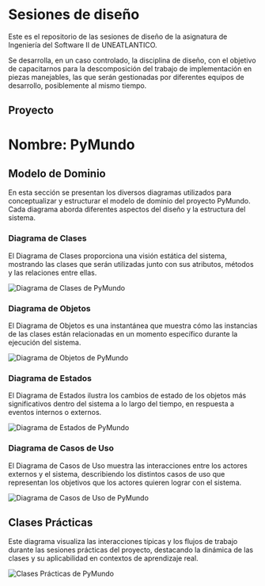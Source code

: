 # Sesiones de diseño

Este es el repositorio de las sesiones de diseño de la asignatura de Ingeniería del Software II de UNEATLANTICO.

Se desarrolla, en un caso controlado, la disciplina de diseño, con el objetivo de capacitarnos para la descomposición del trabajo de implementación en piezas manejables, las que serán gestionadas por diferentes equipos de desarrollo, posiblemente al mismo tiempo.

## Proyecto

**Nombre**: PyMundo
=======


## Modelo de Dominio

En esta sección se presentan los diversos diagramas utilizados para conceptualizar y estructurar el modelo de dominio del proyecto PyMundo. Cada diagrama aborda diferentes aspectos del diseño y la estructura del sistema.

### Diagrama de Clases

El Diagrama de Clases proporciona una visión estática del sistema, mostrando las clases que serán utilizadas junto con sus atributos, métodos y las relaciones entre ellas.

![Diagrama de Clases de PyMundo](./docs/images/PyMundoClasses.svg)

### Diagrama de Objetos

El Diagrama de Objetos es una instantánea que muestra cómo las instancias de las clases están relacionadas en un momento específico durante la ejecución del sistema.

![Diagrama de Objetos de PyMundo](./docs/images/PyMundoObjects.svg)

### Diagrama de Estados

El Diagrama de Estados ilustra los cambios de estado de los objetos más significativos dentro del sistema a lo largo del tiempo, en respuesta a eventos internos o externos.

![Diagrama de Estados de PyMundo](./docs/images/PyMundoStates.svg)

### Diagrama de Casos de Uso

El Diagrama de Casos de Uso muestra las interacciones entre los actores externos y el sistema, describiendo los distintos casos de uso que representan los objetivos que los actores quieren lograr con el sistema.

![Diagrama de Casos de Uso de PyMundo](./docs/images/DiagramaCasosDeUso.svg)


## Clases Prácticas

Este diagrama visualiza las interacciones típicas y los flujos de trabajo durante las sesiones prácticas del proyecto, destacando la dinámica de las clases y su aplicabilidad en contextos de aprendizaje real.

![Clases Prácticas de PyMundo](./docs/images/ClasesPracticas-PyMundo.svg)
